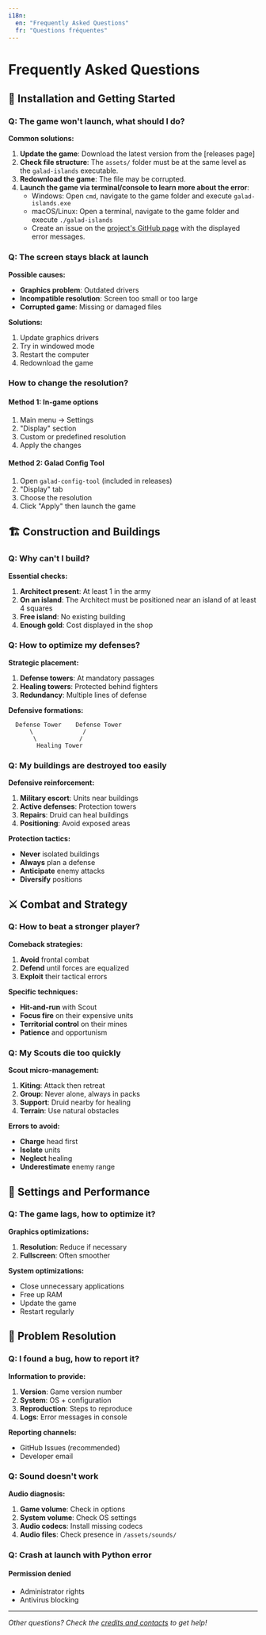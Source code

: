 ```yaml
---
i18n:
  en: "Frequently Asked Questions"
  fr: "Questions fréquentes"
---
```


# Frequently Asked Questions

## 🚀 Installation and Getting Started

### Q: The game won't launch, what should I do?

**Common solutions:**

1. **Update the game**: Download the latest version from the [releases page]
2. **Check file structure**: The `assets/` folder must be at the same level as the `galad-islands` executable.
3. **Redownload the game**: The file may be corrupted.
4. **Launch the game via terminal/console to learn more about the error**:
   - Windows: Open `cmd`, navigate to the game folder and execute `galad-islands.exe`
   - macOS/Linux: Open a terminal, navigate to the game folder and execute `./galad-islands`
   - Create an issue on the [project's GitHub page](https://github.com/fydyr/Galad-Islands/issues) with the displayed error messages.

### Q: The screen stays black at launch

**Possible causes:**

- **Graphics problem**: Outdated drivers
- **Incompatible resolution**: Screen too small or too large
- **Corrupted game**: Missing or damaged files

**Solutions:**

1. Update graphics drivers
2. Try in windowed mode
3. Restart the computer
4. Redownload the game

### How to change the resolution?

#### Method 1: In-game options

1. Main menu → Settings
2. "Display" section
3. Custom or predefined resolution
4. Apply the changes

#### Method 2: Galad Config Tool

1. Open `galad-config-tool` (included in releases)
2. "Display" tab
3. Choose the resolution
4. Click "Apply" then launch the game

## 🏗️ Construction and Buildings

### Q: Why can't I build?

**Essential checks:**

1. **Architect present**: At least 1 in the army
2. **On an island**: The Architect must be positioned near an island of at least 4 squares
3. **Free island**: No existing building
4. **Enough gold**: Cost displayed in the shop

### Q: How to optimize my defenses?

**Strategic placement:**

1. **Defense towers**: At mandatory passages
2. **Healing towers**: Protected behind fighters
3. **Redundancy**: Multiple lines of defense

**Defensive formations:**

```text
  Defense Tower    Defense Tower
      \              /
       \            /
        Healing Tower
```

### Q: My buildings are destroyed too easily

**Defensive reinforcement:**

1. **Military escort**: Units near buildings
2. **Active defenses**: Protection towers
3. **Repairs**: Druid can heal buildings
4. **Positioning**: Avoid exposed areas

**Protection tactics:**

- **Never** isolated buildings
- **Always** plan a defense
- **Anticipate** enemy attacks
- **Diversify** positions

## ⚔️ Combat and Strategy

### Q: How to beat a stronger player?

**Comeback strategies:**

1. **Avoid** frontal combat
2. **Defend** until forces are equalized
3. **Exploit** their tactical errors

**Specific techniques:**

- **Hit-and-run** with Scout
- **Focus fire** on their expensive units
- **Territorial control** on their mines
- **Patience** and opportunism

### Q: My Scouts die too quickly

**Scout micro-management:**

1. **Kiting**: Attack then retreat
2. **Group**: Never alone, always in packs
3. **Support**: Druid nearby for healing
4. **Terrain**: Use natural obstacles

**Errors to avoid:**

- **Charge** head first
- **Isolate** units
- **Neglect** healing
- **Underestimate** enemy range

## 🔧 Settings and Performance

### Q: The game lags, how to optimize it?

**Graphics optimizations:**

1. **Resolution**: Reduce if necessary
2. **Fullscreen**: Often smoother

**System optimizations:**

- Close unnecessary applications
- Free up RAM
- Update the game
- Restart regularly

## 🐛 Problem Resolution

### Q: I found a bug, how to report it?

**Information to provide:**

1. **Version**: Game version number
2. **System**: OS + configuration
3. **Reproduction**: Steps to reproduce
4. **Logs**: Error messages in console

**Reporting channels:**

- GitHub Issues (recommended)
- Developer email

### Q: Sound doesn't work

**Audio diagnosis:**

1. **Game volume**: Check in options
2. **System volume**: Check OS settings
3. **Audio codecs**: Install missing codecs
4. **Audio files**: Check presence in `/assets/sounds/`

### Q: Crash at launch with Python error

#### Permission denied

- Administrator rights
- Antivirus blocking

---

*Other questions? Check the [credits and contacts](credits.md) to get help!*
